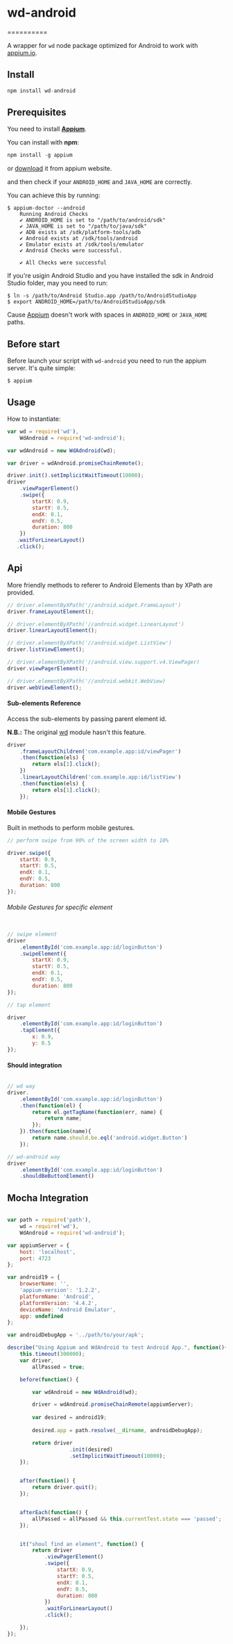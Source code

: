# wd-android
==========

A wrapper for `wd` node package optimized for Android to work with [appium.io](http://appium.io).

## Install

```js
npm install wd-android
```

## Prerequisites
You need to install [**Appium**](http://appium.io).

You can install with **npm**:

```js
npm install -g appium
```

or [download](http://appium.io) it from appium website.


and then check if your `ANDROID_HOME` and `JAVA_HOME` are correctly.


You can achieve this by running:

```
$ appium-doctor --android
	Running Android Checks
	✔ ANDROID_HOME is set to "/path/to/android/sdk"
	✔ JAVA_HOME is set to "/path/to/java/sdk"
	✔ ADB exists at /sdk/platform-tools/adb
	✔ Android exists at /sdk/tools/android
	✔ Emulator exists at /sdk/tools/emulator
	✔ Android Checks were successful.

	✔ All Checks were successful
```

If you're usigin Android Studio and you have installed the sdk in Android Studio folder, may you need to run:

```
$ ln -s /path/to/Android Studio.app /path/to/AndroidStudioApp
$ export ANDROID_HOME=/path/to/AndroidStudioApp/sdk
```

Cause [Appium](http://appium.io) doesn't work with spaces in `ANDROID_HOME` or `JAVA_HOME` paths.

## Before start

Before launch your script with ```wd-android``` you need to run the appium server.
It's quite simple:

```
$ appium
```


## Usage


How to instantiate:

```js
var wd = require('wd'),	
	WdAndroid = require('wd-android');

var wdAndroid = new WdAdndroid(wd);

var driver = wdAndroid.promiseChainRemote();

driver.init().setImplicitWaitTimeout(10000);
driver
	.viewPagerElement()
	.swipe({
		startX: 0.9,
		startY: 0.5,
		endX: 0.1,
		endY: 0.5,
		duration: 800
	})
   .waitForLinearLayout()
   .click();
```


## Api 

More friendly methods to referer to Android Elements than by XPath are provided.

```js
// driver.elementByXPath('//android.widget.FrameLayout')
driver.frameLayoutElement();

// driver.elementByXPath('//android.widget.LinearLayout')
driver.linearLayoutElement();

// driver.elementByXPath('//android.widget.ListView')
driver.listViewElement();

// driver.elementByXPath('//android.view.support.v4.ViewPager)
driver.viewPagerElement();

// driver.elementByXPath('//android.webkit.WebView)
driver.webViewElement();
```

#### Sub-elements Reference

Access the sub-elements by passing parent element id.

**N.B.:** The original [wd](https://github.com/admc/wd) module hasn't this feature.

```js
driver
	.frameLayoutChildren('com.example.app:id/viewPager')
	.then(function(els) {
		return els[1].click();
	})
	.linearLayoutChildren('com.example.app:id/listView')
	.then(function(els) {
		return els[1].click();
	});
```

#### Mobile Gestures
Built in methods to perform mobile gestures.

```js
// perform swipe from 90% of the screen width to 10%

driver.swipe({
	startX: 0.9,
	startY: 0.5,
	endX: 0.1,
	endY: 0.5,
	duration: 800
});
```

###### Mobile Gestures for specific element

```js

// swipe element
driver
	.elementById('com.example.app:id/loginButton')
	.swipeElement({
		startX: 0.9,
		startY: 0.5,
		endX: 0.1,
		endY: 0.5,
		duration: 800
});

// tap element

driver
	.elementById('com.example.app:id/loginButton')
	.tapElement({
		x: 0.9,
		y: 0.5
});


```


#### Should integration

```js

// wd way
driver.
	.elementById('com.example.app:id/loginButton')
	.then(function(el) {
		return el.getTagName(function(err, name) {
			return name;
		});
	}).then(function(name){
		return name.should.be.eql('android.widget.Button')
	});

// wd-android way
driver
	.elementById('com.example.app:id/loginButton')
	.shouldBeButtonElement()
```

## Mocha Integration

```js

var path = require('path'),
	wd = require('wd'),
	WdAndroid = require('wd-android');

var appiumServer = {
    host: 'localhost',
    port: 4723
};

var android19 = {
    browserName: '',
    'appium-version': '1.2.2',
    platformName: 'Android',
    platformVersion: '4.4.2',
    deviceName: 'Android Emulator',
    app: undefined
};

var androidDebugApp = '../path/to/your/apk';

describe("Using Appium and WdAndroid to test Android App.", function(){
	this.timeout(300000);
    var driver,
   		allPassed = true;

    before(function() {

        var wdAndroid = new WdAndroid(wd);

        driver = wdAndroid.promiseChainRemote(appiumServer);
        
        var desired = android19;
        
        desired.app = path.resolve(__dirname, androidDebugApp);

        return driver
        			.init(desired)
        			.setImplicitWaitTimeout(10000);
    });


    after(function() {
        return driver.quit();
    });


    afterEach(function() {
        allPassed = allPassed && this.currentTest.state === 'passed';
    });


    it("shoul find an element", function() {
        return driver
            .viewPagerElement()
            .swipe({
                startX: 0.9,
                startY: 0.5,
                endX: 0.1,
                endY: 0.5,
                duration: 800
            })
            .waitForLinearLayout()
            .click();

    });
});
```



